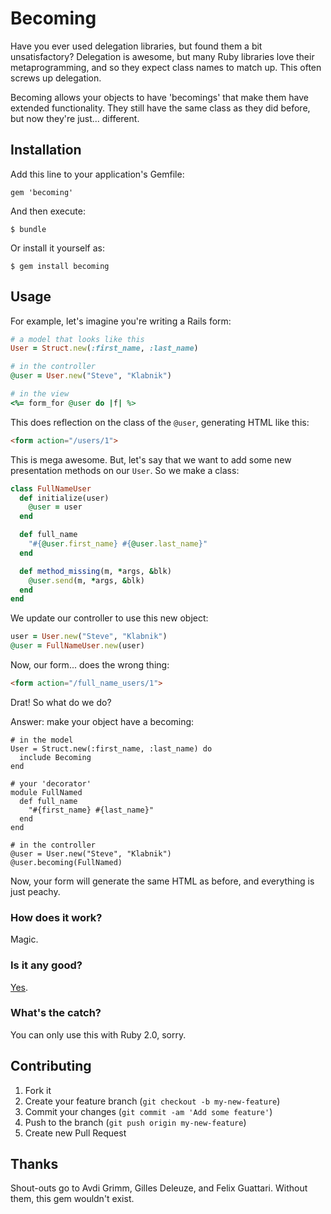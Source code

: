 # Becoming

Have you ever used delegation libraries, but found them a bit unsatisfactory?
Delegation is awesome, but many Ruby libraries love their metaprogramming, and
so they expect class names to match up. This often screws up delegation.

Becoming allows your objects to have 'becomings' that make them have extended
functionality. They still have the same class as they did before, but now
they're just... different.

## Installation

Add this line to your application's Gemfile:

    gem 'becoming'

And then execute:

    $ bundle

Or install it yourself as:

    $ gem install becoming

## Usage

For example, let's imagine you're writing a Rails form:

```ruby
# a model that looks like this
User = Struct.new(:first_name, :last_name)

# in the controller
@user = User.new("Steve", "Klabnik")

# in the view
<%= form_for @user do |f| %>
```

This does reflection on the class of the `@user`, generating HTML like this:

```html
<form action="/users/1">
```

This is mega awesome. But, let's say that we want to add some new presentation
methods on our `User`. So we make a class:

```ruby
class FullNameUser
  def initialize(user)
    @user = user
  end

  def full_name
    "#{@user.first_name} #{@user.last_name}"
  end

  def method_missing(m, *args, &blk)
    @user.send(m, *args, &blk)
  end
end
```

We update our controller to use this new object:

```ruby
user = User.new("Steve", "Klabnik")
@user = FullNameUser.new(user)
```

Now, our form... does the wrong thing:

```html
<form action="/full_name_users/1">
```

Drat! So what do we do?

Answer: make your object have a becoming:

```
# in the model
User = Struct.new(:first_name, :last_name) do
  include Becoming
end

# your 'decorator'
module FullNamed
  def full_name
    "#{first_name} #{last_name}"
  end
end

# in the controller
@user = User.new("Steve", "Klabnik")
@user.becoming(FullNamed)
```

Now, your form will generate the same HTML as before, and everything is
just peachy.

### How does it work?

Magic.

### Is it any good?

[Yes](https://news.ycombinator.com/item?id=3067434).

### What's the catch?

You can only use this with Ruby 2.0, sorry. 

## Contributing

1. Fork it
2. Create your feature branch (`git checkout -b my-new-feature`)
3. Commit your changes (`git commit -am 'Add some feature'`)
4. Push to the branch (`git push origin my-new-feature`)
5. Create new Pull Request

## Thanks

Shout-outs go to Avdi Grimm, Gilles Deleuze, and Felix Guattari. Without them,
this gem wouldn't exist.
